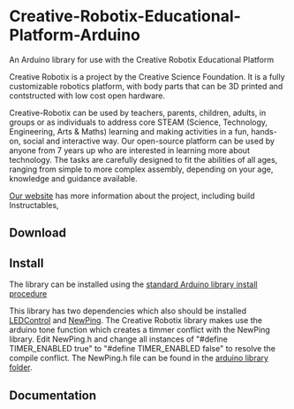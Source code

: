 # Creative-Robotix-Educational-Platform-Arduino
An Arduino library for use with the Creative Robotix Educational Platform

Creative Robotix is a project by the Creative Science Foundation.  It is a fully customizable
robotics platform, with body parts that can be 3D printed and contstructed with low cost open hardware.

Creative-Robotix can be used by teachers, parents, children, adults, in groups or as individuals to address core STEAM (Science, Technology, Engineering, Arts & Maths) learning and making activities in a fun, hands-on, social and interactive way.  Our open-source platform can be used by anyone from 7 years up who are interested in learning more about technology. The tasks are carefully designed to fit the abilities of all ages, ranging from simple to more complex assembly, depending on your age, knowledge and guidance available.

[Our website](https://creative-science.org/partnerships/creative-robotix/) has more information about the project, including build Instructables, 

## Download

## Install 
The library can be installed using the [standard Arduino library install procedure](https://docs.arduino.cc/software/ide-v2/tutorials/ide-v2-installing-a-library)

This library has two dependencies which also should be installed [LEDControl](https://www.arduino.cc/reference/en/libraries/ledcontrol/) and [NewPing](https://www.arduino.cc/reference/en/libraries/newping/).  The Creative Robotix library makes use the arduino tone function which creates a timmer conflict with the NewPing library.  Edit NewPing.h and change all instances of "#define TIMER_ENABLED true" to "#define TIMER_ENABLED false" to resolve the compile conflict.  The NewPing.h file can be found in the [arduino library folder](https://docs.arduino.cc/hacking/software/Libraries).

## Documentation
